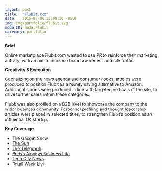 ```yaml
---
layout: post
title:  "Flubit.com"
date:   2016-02-06 15:08:10 -0500
img: img/portfolio/flubit.svg
modalID: modalFlubit
category: portfolio
---
```

**Brief**

Online marketplace Flubit.com wanted to use PR to reinforce their marketing activity, with an aim to increase brand awareness and site traffic.

**Creativity & Execution**

Capitalizing on the news agenda and consumer hooks, articles were produced to position Flubit as a money saving alternative to Amazon. Additional stories were produced in line with targeted verticals of the site, to drive further sales within these categories.

Flubit was also profiled on a B2B level to showcase the company to the wider business community. Personnel profiling and thought leadership articles were placed in selected titles, to strengthen Flubit’s position as an influential UK startup.

**Key Coverage**

* <a href="https://www.my5.tv/the-gadget-show/season-25/episode-2" target="_blank">The Gadget Show</a>
* <a href="https://www.dreamteamfc.com/c/revealed-here-are-the-cheapest-places-to-buy-fifa-17" target="_blank"> The Sun </a>
* <a href="http://www.telegraph.co.uk/black-friday/0/13-black-friday-shopping-hacks-how-to-shop-online-like-a-pro/"> The Telegraph </a>
* <a href="http://edition.pagesuite-professional.co.uk/launch.aspx?EID=71147b14-a6f9-4948-8e4f-bbaccbf65ed8&pnum=24"> British Airways Business Life </a>
* <a href="http://techcitynews.com/2016/11/11/trumps-appointment-means-uk-tech"> Tech City News </a>
* <a href="https://live.retail-week.com/speakers/steph-fiala"> Retail Week Live </a>

